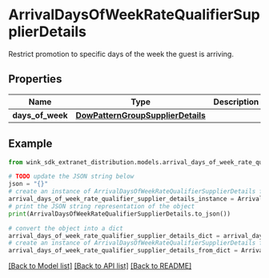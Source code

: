 # ArrivalDaysOfWeekRateQualifierSupplierDetails

Restrict promotion to specific days of the week the guest is arriving.

## Properties

Name | Type | Description | Notes
------------ | ------------- | ------------- | -------------
**days_of_week** | [**DowPatternGroupSupplierDetails**](DowPatternGroupSupplierDetails.md) |  | 

## Example

```python
from wink_sdk_extranet_distribution.models.arrival_days_of_week_rate_qualifier_supplier_details import ArrivalDaysOfWeekRateQualifierSupplierDetails

# TODO update the JSON string below
json = "{}"
# create an instance of ArrivalDaysOfWeekRateQualifierSupplierDetails from a JSON string
arrival_days_of_week_rate_qualifier_supplier_details_instance = ArrivalDaysOfWeekRateQualifierSupplierDetails.from_json(json)
# print the JSON string representation of the object
print(ArrivalDaysOfWeekRateQualifierSupplierDetails.to_json())

# convert the object into a dict
arrival_days_of_week_rate_qualifier_supplier_details_dict = arrival_days_of_week_rate_qualifier_supplier_details_instance.to_dict()
# create an instance of ArrivalDaysOfWeekRateQualifierSupplierDetails from a dict
arrival_days_of_week_rate_qualifier_supplier_details_from_dict = ArrivalDaysOfWeekRateQualifierSupplierDetails.from_dict(arrival_days_of_week_rate_qualifier_supplier_details_dict)
```
[[Back to Model list]](../README.md#documentation-for-models) [[Back to API list]](../README.md#documentation-for-api-endpoints) [[Back to README]](../README.md)


